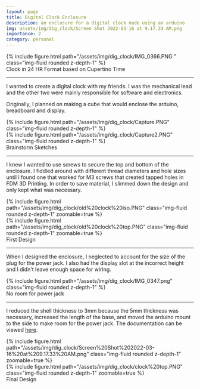 ```yaml
---
layout: page
title: Digital Clock Enclosure
description: an enclosure for a digital clock made using an arduino
img: assets/img/dig_clock/Screen Shot 2022-03-16 at 9.17.33 AM.png
importance: 2
category: personal
---
```


<div class="row">
    <div class="col-sm mt-3 mt-md-0">
        {% include figure.html path="/assets/img/dig_clock/IMG_0366.PNG " class="img-fluid rounded z-depth-1" %}
    </div>
</div>
<div class="caption">
    Clock in 24 HR Format based on Cupertino Time
</div>

<hr>

I wanted to create a digital clock with my friends. I was the
mechanical lead and the other two were mainly responsible for software
and electronics.

Originally, I planned on making a cube that would enclose the
arduino, breadboard and display.

<div class="row">
    <div class="col-sm mt-3 mt-md-0">
        {% include figure.html path="/assets/img/dig_clock/Capture.PNG" class="img-fluid rounded z-depth-1" %}
    </div>
    <div class="col-sm mt-3 mt-md-0">
        {% include figure.html path="/assets/img/dig_clock/Capture2.PNG" class="img-fluid rounded z-depth-1" %}
    </div>
</div>
<div class="caption">
    Brainstorm Sketches
</div>

<hr>

I knew I wanted to use screws to secure the top and bottom of the
enclosure. I fiddled around with different thread diameters and hole
sizes until I found one that worked for M3 screws that created tapped
holes in FDM 3D Printing. In order to save material, I slimmed down the
design and only kept what was necessary.

<div class="row">
    <div class="col-sm mt-3 mt-md-0">
        {% include figure.html path="/assets/img/dig_clock/old%20clock%20iso.PNG" class="img-fluid rounded z-depth-1" zoomable=true %}
    </div>
    <div class="col-sm mt-3 mt-md-0">
        {% include figure.html path="/assets/img/dig_clock/old%20clock%20top.PNG" class="img-fluid rounded z-depth-1" zoomable=true %}
    </div>
</div>
<div class="caption">
    First Design
</div>

<hr>

When I designed the enclosure, I neglected to account for the size of
the plug for the power jack. I also had the display slot at the
incorrect height and I didn't leave enough space for wiring.

<div class="row">
    <div class="col-sm mt-3 mt-md-0">
        {% include figure.html path="/assets/img/dig_clock/IMG_0347.png" class="img-fluid rounded z-depth-1" %}
    </div>
</div>
<div class="caption">
    No room for power jack
</div>

<hr>

I reduced the shell thickness to 3mm because the 5mm thickness was
necessary, increased the length of the base, and moved the arduino mount
to the side to make room for the power jack. The documentation can be
viewed <a href="https://docs.google.com/document/d/1kIadXHNAuBpPpovvylge_1iNMiGNkolVfwdHakJqiZ0/edit">here</a>.

<div class="row">
    <div class="col-sm mt-3 mt-md-0">
        {% include figure.html path="/assets/img/dig_clock/Screen%20Shot%202022-03-16%20at%209.17.33%20AM.png" class="img-fluid rounded z-depth-1" zoomable=true %}
    </div>
    <div class="col-sm mt-3 mt-md-0">
        {% include figure.html path="/assets/img/dig_clock/clock%20top.PNG" class="img-fluid rounded z-depth-1" zoomable=true %}
    </div>
</div>
<div class="caption">
    Final Design
</div>